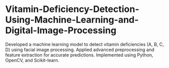 # Vitamin-Deficiency-Detection-Using-Machine-Learning-and-Digital-Image-Processing
Developed a machine learning model to detect vitamin deficiencies (A, B, C, D) using facial image processing. Applied advanced preprocessing and feature extraction for accurate predictions. Implemented using Python, OpenCV, and Scikit-learn.
